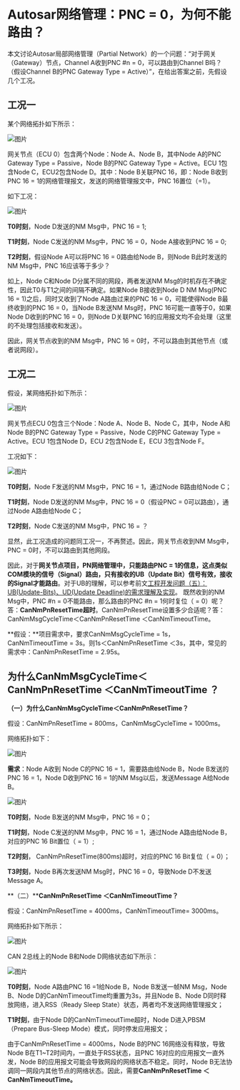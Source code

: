 # Autosar网络管理：PNC = 0，为何不能路由？

本文讨论Autosar局部网络管理（Partial Network）的一个问题：“对于网关（Gateway）节点，Channel A收到PNC #n = 0，可以路由到Channel B吗？（假设Channel B的PNC Gateway Type = Active）”，在给出答案之前，先假设几个工况。

## 工况一

某个网络拓扑如下所示：

![图片](https://mmbiz.qpic.cn/mmbiz_png/eEEQvxEw8vwuSCf7fTfYF3uKtf97tQxqUVnGaQxkkAjTMseVjTCFt77Eliblia64S0vf8iao5yVO2cbklhuv7ZAIg/640?wx_fmt=png&wxfrom=5&wx_lazy=1&wx_co=1)

网关节点（ECU 0）包含两个Node：Node A、Node B，其中Node A的PNC Gateway Type = Passive，Node B的PNC Gateway Type = Active。ECU 1包含Node C，ECU2包含Node D。其中：Node B关联PNC 16，即：Node B收到PNC 16 = 1的网络管理报文，发送的网络管理报文中，PNC 16置位（=1）。

如下工况：

![图片](https://mmbiz.qpic.cn/mmbiz_png/eEEQvxEw8vwuSCf7fTfYF3uKtf97tQxqWjCZN50xAloUBv4xCsu63SbibGibQNvWD3LVMuQibicpfmEo5LqypGqS9A/640?wx_fmt=png&wxfrom=5&wx_lazy=1&wx_co=1)

**T0时刻**，Node D发送的NM Msg中，PNC 16 = 1;

**T1时刻**，Node C发送的NM Msg中，PNC 16 = 0，Node A接收到PNC 16 = 0;

**T2时刻**，假设Node A可以将PNC 16 = 0路由给Node B，则Node B此时发送的NM Msg中，PNC 16应该等于多少？

如上，Node C和Node D分属不同的网段，两者发送NM Msg的时机存在不确定性，因此T0与T1之间的间隔不确定。如果Node B接收到Node D NM Msg(PNC 16 = 1)之后，同时又收到了Node A路由过来的PNC 16 = 0，可能使得Node B最终收到的PNC 16 = 0，当Node B发送NM Msg时，PNC 16可能一直等于0，如果Node D收到的PNC 16 = 0，则Node D关联PNC 16的应用报文均不会处理（这里的不处理包括接收和发送）。

因此，网关节点收到的NM Msg中，PNC 16 = 0时，不可以路由到其他节点（或者说网段）。

## 工况二

假设，某网络拓扑如下所示：

![图片](https://mmbiz.qpic.cn/mmbiz_png/eEEQvxEw8vwuSCf7fTfYF3uKtf97tQxqLrJaBtvTPt0HDb4cNUGjYIfqM2ZeAnFoH36iaoicbqM5UicKb61SkzeFQ/640?wx_fmt=png&wxfrom=5&wx_lazy=1&wx_co=1)

网关节点ECU 0包含三个Node：Node A、Node B、Node C，其中，Node A和Node B的PNC Gateway Type = Passive，Node C的PNC Gateway Type = Active。ECU 1包含Node D，ECU 2包含Node E，ECU 3包含Node F。

工况如下：

![图片](https://mmbiz.qpic.cn/mmbiz_png/eEEQvxEw8vwuSCf7fTfYF3uKtf97tQxqx1gzwrmbISvY1cU0nvb8voXGL2lWibjkxVnoTZfOYic5cw3GWG17IM7w/640?wx_fmt=png&wxfrom=5&wx_lazy=1&wx_co=1)

**T0时刻**，Node F发送的NM Msg中，PNC 16 = 1，通过Node B路由给Node C；

**T1时刻**，Node D发送的NM Msg中，PNC 16 = 0（假设PNC = 0可以路由），通过Node A路由给Node C；

**T2时刻**，Node C发送的NM Msg中，PNC 16 = ？

显然，此工况造成的问题同工况一，不再赘述。因此，网关节点收到NM Msg中，PNC = 0时，不可以路由到其他网段。

因此，对于**网关节点项目，PN网络管理中，只能路由PNC = 1的信息，这点类似COM模块的信号（Signal）路由，只有接收的UB（Update Bit）信号有效，接收的Signal才能路由**。对于UB的理解，可以参考前文[工程开发问题（五）：UB(Update-Bits)、UD(Update Deadline)的需求理解及实现](http://mp.weixin.qq.com/s?__biz=MzUyNDU4NTc1NQ==&mid=2247488494&idx=1&sn=85a345c2ca4b56eaed903efad6c36f1e&chksm=fa2a4d9acd5dc48c069b491e3a3152a16e9555f8ed9793ee9e358d9d1245da0fb2514e51017e&scene=21#wechat_redirect)。
既然收到的NM Msg中，PNC #n = 0不能路由，那么路由的PNC #n = 1何时复位（ = 0）呢？答：**CanNmPnResetTime超时**。CanNmPnResetTime设置多少合适呢？答：CanNmMsgCycleTime＜CanNmPnResetTime ＜CanNmTimeoutTime。

**假设：**项目需求中，要求CanNmMsgCycleTime = 1s，CanNmTimeoutTime = 3s。则1s＜CanNmPnResetTime ＜3s，其中，常见的需求中：CanNmPnResetTime  = 2.95s。

## 为什么CanNmMsgCycleTime＜CanNmPnResetTime ＜CanNmTimeoutTime ？

**（一）为什么CanNmMsgCycleTime＜CanNmPnResetTime？**

假设：CanNmPnResetTime = 800ms，CanNmMsgCycleTime = 1000ms。

网络拓扑如下：

![图片](https://mmbiz.qpic.cn/mmbiz_png/eEEQvxEw8vwuSCf7fTfYF3uKtf97tQxqtMuV2eR1UXCoCmibMJe3XfoNDNWJ7L7fGBoxbSty5tK15hNePPewQDQ/640?wx_fmt=png&wxfrom=5&wx_lazy=1&wx_co=1)

**需求**：Node A收到 Node C的PNC 16 = 1，需要路由给Node B，Node B发送的PNC 16 = 1，Node D收到PNC 16 = 1的NM Msg以后，发送Message A给Node B。

![图片](https://mmbiz.qpic.cn/mmbiz_png/eEEQvxEw8vwuSCf7fTfYF3uKtf97tQxqXRB0fric1l5XRL3vfqb9BsbrobiaZrDzmTddwicRA2JWR0PFOOFfIdIUQ/640?wx_fmt=png&wxfrom=5&wx_lazy=1&wx_co=1)

**T0时刻**，Node B发送的NM Msg中，PNC 16 = 0；

**T1时刻**，Node C发送的NM Msg中，PNC 16 = 1，通过Node A路由给Node B，对应的PNC 16 Bit置位（ = 1）;

**T2时刻**， CanNmPnResetTime(800ms)超时，对应的PNC 16 Bit复位（ = 0）；

**T3时刻**，Node B再次发送NM Msg时，PNC 16 = 0，导致Node D不发送Message A。

**（二）****CanNmPnResetTime ＜CanNmTimeoutTime？**

假设：CanNmPnResetTime = 4000ms，CanNmTimeoutTime= 3000ms。

网络拓扑如下所示：

![图片](https://mmbiz.qpic.cn/mmbiz_png/eEEQvxEw8vwuSCf7fTfYF3uKtf97tQxqFNZYFN4ZH9UoXKzb9iaeHxuIILMicpBt37wao1gfG6MK9HuPLyExwkbQ/640?wx_fmt=png&wxfrom=5&wx_lazy=1&wx_co=1)

CAN 2总线上的Node B和Node D网络状态如下所示：

![图片](https://mmbiz.qpic.cn/mmbiz_png/eEEQvxEw8vwuSCf7fTfYF3uKtf97tQxquyKvxeNvmQL0g83h3n7vjyKkiaO9xH4jAN6OicfnrFIs7hM7ibtChJ5iaA/640?wx_fmt=png&wxfrom=5&wx_lazy=1&wx_co=1)

**T0时刻**，Node A路由PNC 16 =1给Node B，Node B发送一帧NM Msg，Node B、Node D的CanNmTimeoutTime均重置为3s，并且Node B、Node D同时释放网络，进入RSS（Ready Sleep State）状态，两者均不发送网络管理报文；

**T1时刻**，由于Node D的CanNmTimeoutTime超时，Node D进入PBSM（Prepare Bus-Sleep Mode）模式，同时停发应用报文；

由于CanNmPnResetTime = 4000ms，Node B的PNC 16网络没有释放，导致Node B在T1~T2时间内，一直处于RSS状态，且PNC 16对应的应用报文一直外发，Node B的应用报文可能会导致网段的网络状态不稳定。同时，Node B无法协调同一网段内其他节点的网络状态。因此，需要**CanNmPnResetTime ＜CanNmTimeoutTime。**